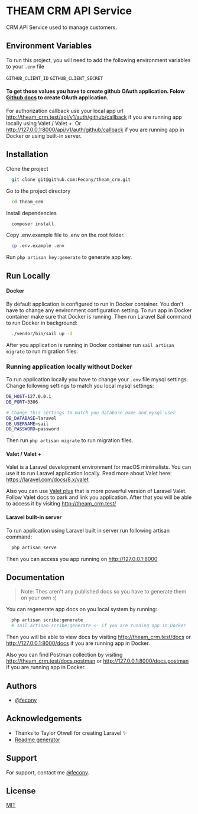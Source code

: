 # THEAM CRM API Service

CRM API Service used to manage customers.

## Environment Variables

To run this project, you will need to add the following environment variables to your `.env` file

`GITHUB_CLIENT_ID`
`GITHUB_CLIENT_SECRET`

#### To get those values you have to create github OAuth application. Folow [Github docs](https://docs.github.com/en/developers/apps/building-oauth-apps/creating-an-oauth-app) to create OAuth application.

For authorization callback use your local app url <http://theam_crm.test/api/v1/auth/github/callback> if you are running app locally using Valet / Valet +.
Or <http://127.0.0.1:8000/api/v1/auth/github/callback> if you are running app in Docker or using built-in server.

## Installation

Clone the project

```bash
  git clone git@github.com:Fecony/theam_crm.git
```

Go to the project directory

```bash
  cd theam_crm
```

Install dependencies

```bash
  composer install
```

Copy .env.example file to .env on the root folder.

```bash
  cp .env.example .env
```

Run `php artisan key:generate` to generate app key.

## Run Locally

#### Docker

By default application is configured to run in Docker container. You don't have to change any environment configuration setting.
To run app in Docker container make sure that Docker is running.
Then run Laravel Sail command to run Docker in background:

```bash
  ./vendor/bin/sail up -d
```

After you application is running in Docker container run `sail artisan migrate` to run migration files.

### Running application locally without Docker

To run application locally you have to change your `.env` file mysql settings. Change following settings to match you local mysql settings:

```bash
DB_HOST=127.0.0.1
DB_PORT=3306

# Change this settings to match you database name and mysql user
DB_DATABASE=laravel
DB_USERNAME=sail
DB_PASSWORD=password
```

Then run `php artisan migrate` to run migration files.

#### Valet / Valet +

Valet is a Laravel development environment for macOS minimalists. You can use it to run Laravel application locally.
Read more about Valet here: https://laravel.com/docs/8.x/valet

Also you can use [Valet plus](https://github.com/weprovide/valet-plus) that is more powerful version of Laravel Valet.
Follow Valet docs to park and link you application. After that you will be able to access it by visiting <http://theam_crm.test/>

#### Laravel built-in server

To run application using Laravel built in server run following artisan command:

```bash
  php artisan serve
```

Then you can access you app running on <http://127.0.0.1:8000>

## Documentation

> Note: Thes aren't any published docs so you have to generate them on your own :(

You can regenerate app docs on you local system by running:

```bash
  php artisan scribe:generate
  # sail artisan scribe:generate <- if you are running app in Docker
```

Then you will be able to view docs by visiting <http://theam_crm.test/docs> or <http://127.0.0.1:8000/docs> if you are running app in Docker.

Also you can find Postman collection by visiting <http://theam_crm.test/docs.postman> or <http://127.0.0.1:8000/docs.postman> if you are running app in Docker.

## Authors

- [@fecony](https://www.github.com/fecony)

## Acknowledgements

- Thanks to Taylor Otwell for creating Laravel ✨
- [Readme generator](https://readme.so/)

## Support

For support, contact me [@fecony](https://www.github.com/fecony).

## License

[MIT](https://choosealicense.com/licenses/mit/)
